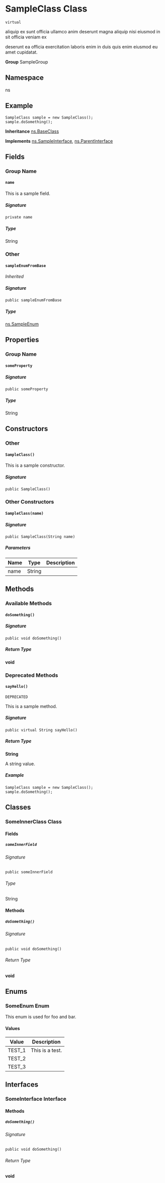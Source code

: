 # SampleClass Class
`virtual`

aliquip ex sunt officia ullamco anim deserunt magna aliquip nisi eiusmod in sit officia veniam ex 

deserunt ea officia exercitation laboris enim in duis quis enim eiusmod eu amet cupidatat.

**Group** SampleGroup

## Namespace
ns

## Example
```apex
SampleClass sample = new SampleClass();
sample.doSomething();
```

**Inheritance**
[ns.BaseClass](../Miscellaneous/ns.BaseClass.md)

**Implements**
[ns.SampleInterface](../Miscellaneous/ns.SampleInterface.md), 
[ns.ParentInterface](../Miscellaneous/ns.ParentInterface.md)

## Fields
### Group Name
#### `name`

This is a sample field.

##### Signature
```apex
private name
```

##### Type
String

### Other
#### `sampleEnumFromBase`

*Inherited*

##### Signature
```apex
public sampleEnumFromBase
```

##### Type
[ns.SampleEnum](../Sample-Enums/ns.SampleEnum.md)

## Properties
### Group Name
#### `someProperty`

##### Signature
```apex
public someProperty
```

##### Type
String

## Constructors
### Other
#### `SampleClass()`

This is a sample constructor.

##### Signature
```apex
public SampleClass()
```

### Other Constructors
#### `SampleClass(name)`

##### Signature
```apex
public SampleClass(String name)
```

##### Parameters
| Name | Type | Description |
|------|------|-------------|
| name | String |  |

## Methods
### Available Methods
#### `doSomething()`

##### Signature
```apex
public void doSomething()
```

##### Return Type
**void**

### Deprecated Methods
#### `sayHello()`

`DEPRECATED`

This is a sample method.

##### Signature
```apex
public virtual String sayHello()
```

##### Return Type
**String**

A string value.

##### Example
```apex
SampleClass sample = new SampleClass();
sample.doSomething();
```

## Classes
### SomeInnerClass Class

#### Fields
##### `someInnerField`

###### Signature
```apex
public someInnerField
```

###### Type
String

#### Methods
##### `doSomething()`

###### Signature
```apex
public void doSomething()
```

###### Return Type
**void**

## Enums
### SomeEnum Enum

This enum is used for foo and bar.

#### Values
| Value | Description |
|-------|-------------|
| TEST_1 | This is a test. |
| TEST_2 |  |
| TEST_3 |  |

## Interfaces
### SomeInterface Interface

#### Methods
##### `doSomething()`

###### Signature
```apex
public void doSomething()
```

###### Return Type
**void**
